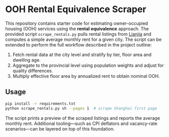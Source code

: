 # OOH Rental Equivalence Scraper

This repository contains starter code for estimating owner-occupied housing
(OOH) services using the **rental equivalence** approach.  The provided script
`scrape_rentals.py` pulls rental listings from [Lianjia](https://www.lianjia.com)
and computes a simple average monthly rent for a given city.  The script can be
extended to perform the full workflow described in the project outline:

1. Fetch rental data at the city level and stratify by tier, floor area and
   dwelling age.
2. Aggregate to the provincial level using population weights and adjust for
   quality differences.
3. Multiply effective floor area by annualized rent to obtain nominal OOH.

## Usage

```bash
pip install -r requirements.txt
python scrape_rentals.py sh --pages 1  # scrape Shanghai first page
```

The script prints a preview of the scraped listings and reports the average
monthly rent.  Additional tooling—such as CPI deflators and vacancy-rate
scenarios—can be layered on top of this foundation.
